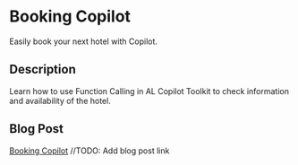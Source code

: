 # Booking Copilot
Easily book your next hotel with Copilot.

## Description
Learn how to use Function Calling in AL Copilot Toolkit to check information and availability of the hotel.

## Blog Post
[Booking Copilot]() //TODO: Add blog post link  